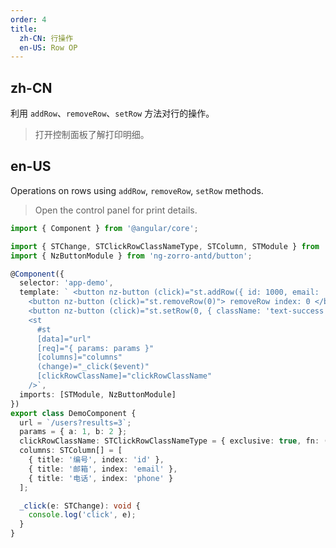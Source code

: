 ```yaml
---
order: 4
title:
  zh-CN: 行操作
  en-US: Row OP
---
```


## zh-CN

利用 `addRow`、`removeRow`、`setRow` 方法对行的操作。

> 打开控制面板了解打印明细。

## en-US

Operations on rows using `addRow`, `removeRow`, `setRow` methods.

> Open the control panel for print details.

```ts
import { Component } from '@angular/core';

import { STChange, STClickRowClassNameType, STColumn, STModule } from '@yelon/abc/st';
import { NzButtonModule } from 'ng-zorro-antd/button';

@Component({
  selector: 'app-demo',
  template: ` <button nz-button (click)="st.addRow({ id: 1000, email: 'add@email.com', phone: '123' })"> addRow</button>
    <button nz-button (click)="st.removeRow(0)"> removeRow index: 0 </button>
    <button nz-button (click)="st.setRow(0, { className: 'text-success' })"> Via setRow method </button>
    <st
      #st
      [data]="url"
      [req]="{ params: params }"
      [columns]="columns"
      (change)="_click($event)"
      [clickRowClassName]="clickRowClassName"
    />`,
  imports: [STModule, NzButtonModule]
})
export class DemoComponent {
  url = `/users?results=3`;
  params = { a: 1, b: 2 };
  clickRowClassName: STClickRowClassNameType = { exclusive: true, fn: () => 'text-error' };
  columns: STColumn[] = [
    { title: '编号', index: 'id' },
    { title: '邮箱', index: 'email' },
    { title: '电话', index: 'phone' }
  ];

  _click(e: STChange): void {
    console.log('click', e);
  }
}
```
